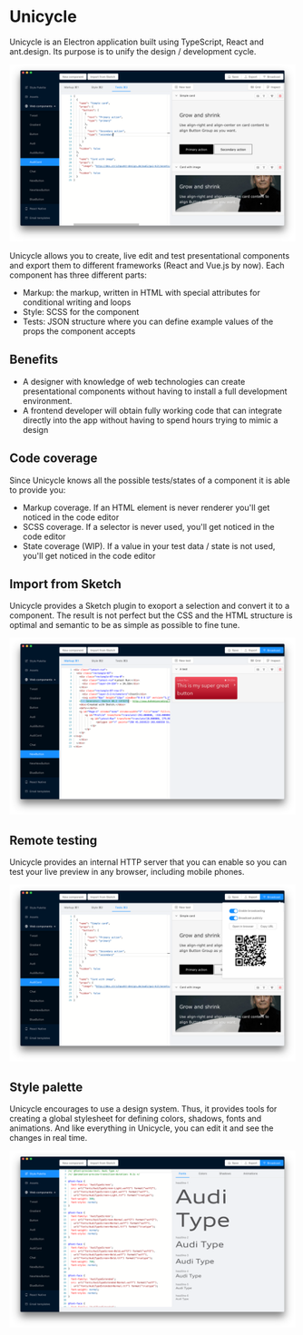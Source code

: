 # Unicycle

Unicycle is an Electron application built using TypeScript, React and ant.design. Its purpose is to unify the design / development cycle.

![Main window](/screenshots/main.png?raw=true "Main window")

Unicycle allows you to create, live edit and test presentational components and export them to different frameworks (React and Vue.js by now). Each component has three different parts:

- Markup: the markup, written in HTML with special attributes for conditional writing and loops
- Style: SCSS for the component
- Tests: JSON structure where you can define example values of the props the component accepts

## Benefits

- A designer with knowledge of web technologies can create presentational components without having to install a full development environment.
- A frontend developer will obtain fully working code that can integrate directly into the app without having to spend hours trying to mimic a design

## Code coverage

Since Unicycle knows all the possible tests/states of a component it is able to provide you:

- Markup coverage. If an HTML element is never renderer you'll get noticed in the code editor
- SCSS coverage. If a selector is never used, you'll get noticed in the code editor
- State coverage (WIP). If a value in your test data / state is not used, you'll get noticed in the code editor

## Import from Sketch

Unicycle provides a Sketch plugin to exoport a selection and convert it to a component. The result is not perfect but the CSS and the HTML structure is optimal and semantic to be as simple as possible to fine tune.

![Import from Sketch](/screenshots/import-from-sketch.png?raw=true "Import from Sketch")

## Remote testing

Unicycle provides an internal HTTP server that you can enable so you can test your live preview in any browser, including mobile phones.

![Remote testing](/screenshots/remote-testing.png?raw=true "Remote testing")

## Style palette

Unicycle encourages to use a design system. Thus, it provides tools for creating a global stylesheet for defining colors, shadows, fonts and animations. And like everything in Unicycle, you can edit it and see the changes in real time.

![Style palette](/screenshots/style-palette.png?raw=true "Style palette")

